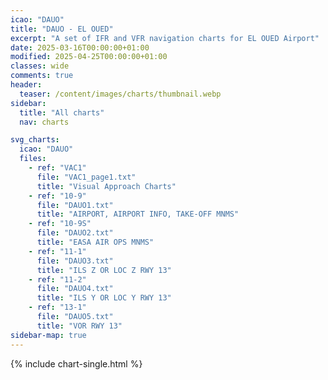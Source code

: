 ```yaml
---
icao: "DAUO"
title: "DAUO - EL OUED"
excerpt: "A set of IFR and VFR navigation charts for EL OUED Airport"
date: 2025-03-16T00:00:00+01:00
modified: 2025-04-25T00:00:00+01:00
classes: wide
comments: true
header:
  teaser: /content/images/charts/thumbnail.webp
sidebar:
  title: "All charts"
  nav: charts

svg_charts:
  icao: "DAUO"
  files:
    - ref: "VAC1"
      file: "VAC1_page1.txt"
      title: "Visual Approach Charts"
    - ref: "10-9"
      file: "DAUO1.txt"
      title: "AIRPORT, AIRPORT INFO, TAKE-OFF MNMS"
    - ref: "10-9S"
      file: "DAUO2.txt"
      title: "EASA AIR OPS MNMS"
    - ref: "11-1"
      file: "DAUO3.txt"
      title: "ILS Z OR LOC Z RWY 13"
    - ref: "11-2"
      file: "DAUO4.txt"
      title: "ILS Y OR LOC Y RWY 13"
    - ref: "13-1"
      file: "DAUO5.txt"
      title: "VOR RWY 13"
sidebar-map: true
---
```


{% include chart-single.html %}
